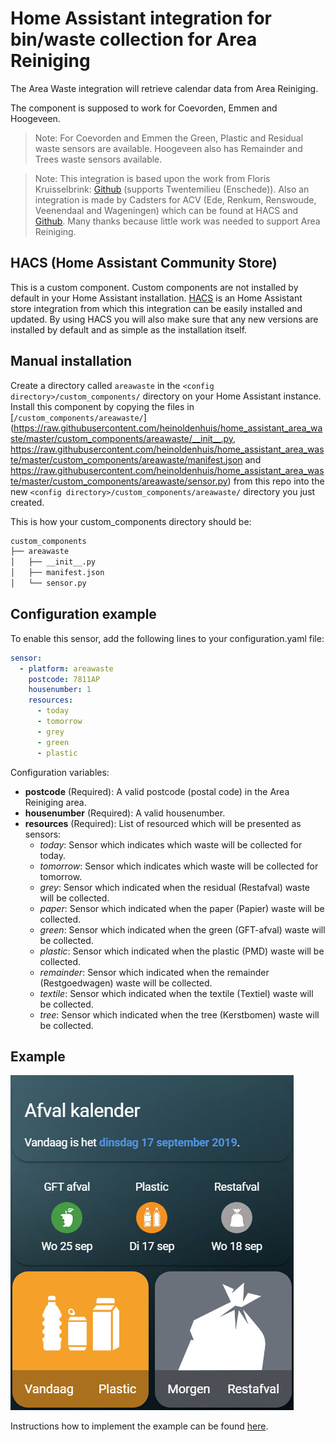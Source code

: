 # Home Assistant integration for bin/waste collection for Area Reiniging

The Area Waste integration will retrieve calendar data from Area Reiniging.

The component is supposed to work for Coevorden, Emmen and Hoogeveen.

>Note: For Coevorden and Emmen the Green, Plastic and Residual waste sensors are available.
Hoogeveen also has Remainder and Trees waste sensors available.

>Note: This integration is based upon the work from Floris Kruisselbrink: [Github](https://github.com/vloris/home-assistant/blob/master/custom_components/sensor/twentemilieu.py) (supports Twentemilieu (Enschede)).
Also an integration is made by Cadsters for ACV (Ede, Renkum, Renswoude, Veenendaal and Wageningen) which can be found at HACS and [Github](https://github.com/Cadsters/acv-hass-component).
Many thanks because little work was needed to support Area Reiniging.

## HACS (Home Assistant Community Store)

This is a custom component. Custom components are not installed by default in your Home Assistant installation.
[HACS](https://custom-components.github.io/hacs/) is an Home Assistant store integration from which this integration can be easily installed and updated.
By using HACS you will also make sure that any new versions are installed by default and as simple as the installation itself.

## Manual installation

Create a directory called `areawaste` in the `<config directory>/custom_components/` directory on your Home Assistant instance.
Install this component by copying the files in [`/custom_components/areawaste/`]
(https://raw.githubusercontent.com/heinoldenhuis/home_assistant_area_waste/master/custom_components/areawaste/__init__.py, 
https://raw.githubusercontent.com/heinoldenhuis/home_assistant_area_waste/master/custom_components/areawaste/manifest.json and  https://raw.githubusercontent.com/heinoldenhuis/home_assistant_area_waste/master/custom_components/areawaste/sensor.py) from this repo into the new `<config directory>/custom_components/areawaste/` directory you just created.

This is how your custom_components directory should be:
```bash
custom_components
├── areawaste
│   ├── __init__.py
│   ├── manifest.json
│   └── sensor.py
```

## Configuration example

To enable this sensor, add the following lines to your configuration.yaml file:

``` YAML
sensor:
  - platform: areawaste
    postcode: 7811AP
    housenumber: 1
    resources:
      - today
      - tomorrow
      - grey
      - green
      - plastic
```

Configuration variables:

* **postcode** (Required): A valid postcode (postal code) in the Area Reiniging area.
* **housenumber** (Required): A valid housenumber.
* **resources** (Required): List of resourced which will be presented as sensors:
  * *today*: Sensor which indicates which waste will be collected for today.
  * *tomorrow*: Sensor which indicates which waste will be collected for tomorrow.
  * *grey*: Sensor which indicated when the residual (Restafval) waste will be collected.
  * *paper*: Sensor which indicated when the paper (Papier) waste will be collected.
  * *green*: Sensor which indicated when the green (GFT-afval) waste will be collected.
  * *plastic*: Sensor which indicated when the plastic (PMD) waste will be collected.
  * *remainder*: Sensor which indicated when the remainder (Restgoedwagen) waste will be collected.
  * *textile*: Sensor which indicated when the textile (Textiel) waste will be collected.
  * *tree*: Sensor which indicated when the tree (Kerstbomen) waste will be collected.

## Example

![Areawaste example](https://github.com/heinoldenhuis/home_assistant_area_waste/blob/master/images/overview_afvalkalender.jpg)

Instructions how to implement the example can be found [here](https://github.com/heinoldenhuis/home_assistant_area_waste/blob/master/example.md).
